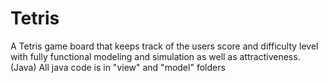 # Tetris
A Tetris game board that keeps track of the users score and difficulty level with fully functional modeling and simulation as well as attractiveness. (Java)
All java code is in "view" and "model" folders
